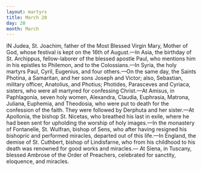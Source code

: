 ```yaml
---
layout: martyrs
title: March 20
day: 20
month: March
---
```

IN Judea, St. Joachim, father of the Most Blessed
Virgin Mary, Mother of God, whose festival is
kept on the 16th of August.&mdash;In Asia, the birthday
of St. Archippus, fellow-laborer of the blessed apostle
Paul, who mentions him in his epistles to Philemon,
and to the Colossians.&mdash;In Syria, the holy martyrs
Paul, Cyril, Eugenius, and four others.&mdash;On the same
day, the Saints Photina, a Samaritan, and her sons
Joseph and Victor; also, Sebastian, military officer,
Anatolius, and Photius; Photides, Parasceves and
Cyriaca, sisters, who were all martyred for confessing
Christ.&mdash;At Amisus, in Paphlagonia, seven holy
women, Alexandra, Claudia, Euphrasia, Matrona,
Juliana, Euphemia, and Theodosia, who were put
to death for the confession of the faith. They were
followed by Derphuta and her sister.&mdash;At Apollonia,
the bishop St. Nicetas, who breathed his last in exile,
where he had been sent for upholding the worship
of holy images.&mdash;In the monastery of Fontanelle, St.
Wulfran, bishop of Sens, who after having resigned
his bishopric and performed miracles, departed out
of this life.&mdash;In England, the demise of St. Cuthbert,
bishop of Lindisfarne, who from his childhood to his
death was renowned for good works and miracles.&mdash;
At Siena, in Tuscany, blessed Ambrose of the Order
of Preachers, celebrated for sanctity, eloquence, and
miracles.


